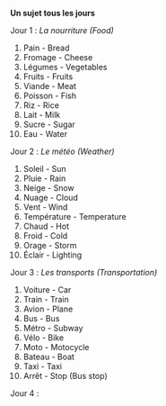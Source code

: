 **Un sujet tous les jours**

Jour 1 : *La nourriture (Food)*
1. Pain - Bread
2. Fromage - Cheese
3. Légumes - Vegetables
4. Fruits - Fruits
5. Viande - Meat
6. Poisson - Fish
7. Riz - Rice
8. Lait - Milk
9. Sucre - Sugar
10. Eau - Water

Jour 2 : *Le météo (Weather)*
1. Soleil - Sun
2. Pluie - Rain
3. Neige - Snow
4. Nuage - Cloud
5.  Vent - Wind
6. Température - Temperature
7. Chaud - Hot
8. Froid - Cold 
9. Orage - Storm
10. Éclair - Lighting

Jour 3 : *Les transports (Transportation)*
1. Voiture - Car
2. Train - Train
3. Avion - Plane
4. Bus - Bus
5. Métro - Subway
6. Vélo - Bike
7. Moto - Motocycle 
8. Bateau - Boat
9. Taxi - Taxi
10. Arrêt - Stop (Bus stop)

Jour 4 : 